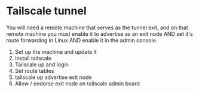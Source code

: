 # Tailscale tunnel
You will need a remote machine that serves as the tunnel exit, and on that remote machine you must enable it to advertise as an exit node AND set it's route forwarding in Linux AND enable it in the admin console.

1. Set up the machine and update it
1. Install tailscale
1. Tailscale up and login
1. Set route tables
1. tailscale up advertise exit node
1. Allow / endorse exit node on tailscale admin board